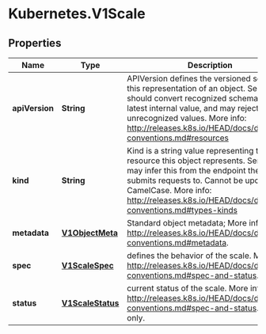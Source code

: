 # Kubernetes.V1Scale

## Properties
Name | Type | Description | Notes
------------ | ------------- | ------------- | -------------
**apiVersion** | **String** | APIVersion defines the versioned schema of this representation of an object. Servers should convert recognized schemas to the latest internal value, and may reject unrecognized values. More info: http://releases.k8s.io/HEAD/docs/devel/api-conventions.md#resources | [optional] 
**kind** | **String** | Kind is a string value representing the REST resource this object represents. Servers may infer this from the endpoint the client submits requests to. Cannot be updated. In CamelCase. More info: http://releases.k8s.io/HEAD/docs/devel/api-conventions.md#types-kinds | [optional] 
**metadata** | [**V1ObjectMeta**](V1ObjectMeta.md) | Standard object metadata; More info: http://releases.k8s.io/HEAD/docs/devel/api-conventions.md#metadata. | [optional] 
**spec** | [**V1ScaleSpec**](V1ScaleSpec.md) | defines the behavior of the scale. More info: http://releases.k8s.io/HEAD/docs/devel/api-conventions.md#spec-and-status. | [optional] 
**status** | [**V1ScaleStatus**](V1ScaleStatus.md) | current status of the scale. More info: http://releases.k8s.io/HEAD/docs/devel/api-conventions.md#spec-and-status. Read-only. | [optional] 


